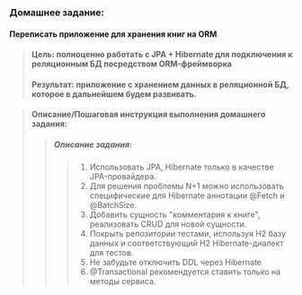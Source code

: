 ### Домашнее задание:<br/>

#### Переписать приложение для хранения книг на ORM

> #### Цель: полноценно работать с JPA + Hibernate для подключения к реляционным БД посредством ORM-фреймворка
> #### Результат: приложение с хранением данных в реляционной БД, которое в дальнейшем будем развивать.


> #### Описание/Пошаговая инструкция выполнения домашнего задания:
>> #####  Описание задания:
>>> 1) Использовать JPA, Hibernate только в качестве JPA-провайдера.
>>> 2) Для решения проблемы N+1 можно использовать специфические для Hibernate аннотации @Fetch и @BatchSize.
>>> 3) Добавить сущность "комментария к книге", реализовать CRUD для новой сущности.
>>> 4) Покрыть репозитории тестами, используя H2 базу данных и соответствующий H2 Hibernate-диалект для тестов.
>>> 5) Не забудьте отключить DDL через Hibernate
>>> 6) @Transactional рекомендуется ставить только на методы сервиса.